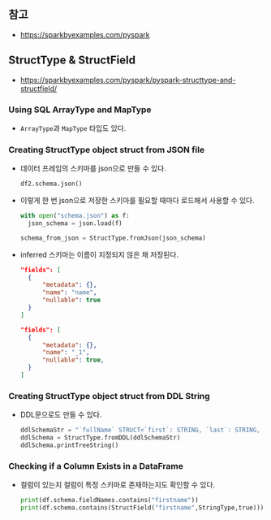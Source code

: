 ## 참고
- https://sparkbyexamples.com/pyspark

## StructType & StructField
- https://sparkbyexamples.com/pyspark/pyspark-structtype-and-structfield/

### Using SQL ArrayType and MapType
- `ArrayType`과 `MapType` 타입도 있다.

### Creating StructType object struct from JSON file
- 데이터 프레임의 스키마를 json으로 만들 수 있다.
  ```python
  df2.schema.json()
  ```
- 이렇게 한 번 json으로 저장한 스키마를 필요할 때마다 로드해서 사용할 수 있다.
  ```python
  with open("schema.json") as f:
    json_schema = json.load(f)

  schema_from_json = StructType.fromJson(json_schema)
  ```
- inferred 스키마는 이름이 지정되지 않은 채 저장된다.
  ```json
  "fields": [
    {
        "metadata": {},
        "name": "name",
        "nullable": true
    }
  ]

  "fields": [
    {
        "metadata": {},
        "name": "_1",
        "nullable": true,
    }
  ]
  ```

### Creating StructType object struct from DDL String
- DDL문으로도 만들 수 있다.
  ```python
  ddlSchemaStr = "`fullName` STRUCT<`first`: STRING, `last`: STRING, `middle`: STRING>,`age` INT,`gender` STRING"
  ddlSchema = StructType.fromDDL(ddlSchemaStr)
  ddlSchema.printTreeString()
  ```

### Checking if a Column Exists in a DataFrame
- 컬럼이 있는지 컬럼이 특정 스키마로 존재하는지도 확인할 수 있다.
  ```python
  print(df.schema.fieldNames.contains("firstname"))
  print(df.schema.contains(StructField("firstname",StringType,true)))
  ```
